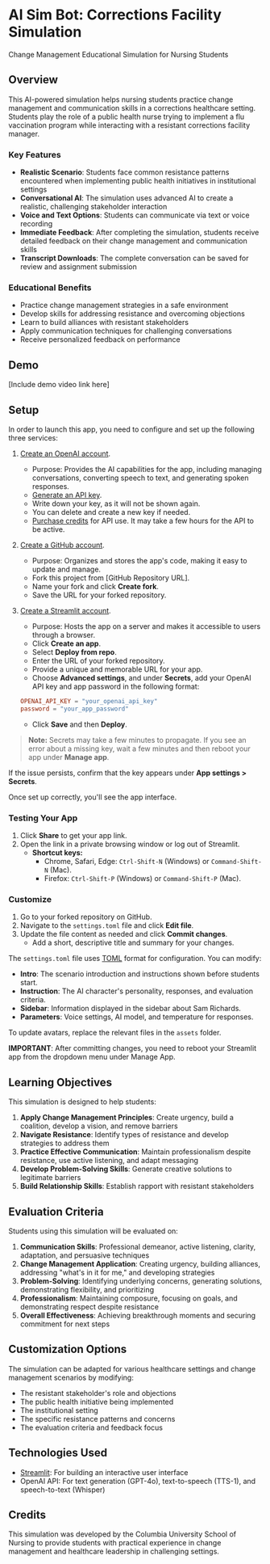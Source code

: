 # AI Sim Bot: Corrections Facility Simulation

Change Management Educational Simulation for Nursing Students

## Overview

This AI-powered simulation helps nursing students practice change management and communication skills in a corrections healthcare setting. Students play the role of a public health nurse trying to implement a flu vaccination program while interacting with a resistant corrections facility manager.

### Key Features

- **Realistic Scenario**: Students face common resistance patterns encountered when implementing public health initiatives in institutional settings
- **Conversational AI**: The simulation uses advanced AI to create a realistic, challenging stakeholder interaction
- **Voice and Text Options**: Students can communicate via text or voice recording
- **Immediate Feedback**: After completing the simulation, students receive detailed feedback on their change management and communication skills
- **Transcript Downloads**: The complete conversation can be saved for review and assignment submission

### Educational Benefits

- Practice change management strategies in a safe environment
- Develop skills for addressing resistance and overcoming objections
- Learn to build alliances with resistant stakeholders
- Apply communication techniques for challenging conversations
- Receive personalized feedback on performance

## Demo

[Include demo video link here]

## Setup

In order to launch this app, you need to configure and set up the following three services:

1. [Create an OpenAI account](https://platform.openai.com/api-keys).  
   - Purpose: Provides the AI capabilities for the app, including managing conversations, converting speech to text, and generating spoken responses.
   - [Generate an API key](https://platform.openai.com/api-keys).  
   - Write down your key, as it will not be shown again.  
   - You can delete and create a new key if needed.  
   - [Purchase credits](https://help.openai.com/en/articles/8264644-how-can-i-set-up-prepaid-billing) for API use. It may take a few hours for the API to be active.

2. [Create a GitHub account](https://github.com/signup).  
   - Purpose: Organizes and stores the app's code, making it easy to update and manage.
   - Fork this project from [GitHub Repository URL].  
   - Name your fork and click **Create fork**.  
   - Save the URL for your forked repository.  

3. [Create a Streamlit account](https://streamlit.app/).  
   - Purpose: Hosts the app on a server and makes it accessible to users through a browser.
   - Click **Create an app**.  
   - Select **Deploy from repo**.  
   - Enter the URL of your forked repository.  
   - Provide a unique and memorable URL for your app.  
   - Choose **Advanced settings**, and under **Secrets**, add your OpenAI API key and app password in the following format:  

   ```toml
   OPENAI_API_KEY = "your_openai_api_key"
   password = "your_app_password"
   ```

   - Click **Save** and then **Deploy**.

> **Note:** Secrets may take a few minutes to propagate. If you see an error about a missing key, wait a few minutes and then reboot your app under **Manage app**.  

If the issue persists, confirm that the key appears under **App settings > Secrets**.

Once set up correctly, you'll see the app interface.

### Testing Your App

1. Click **Share** to get your app link.  
2. Open the link in a private browsing window or log out of Streamlit.  
   - **Shortcut keys:**  
     - Chrome, Safari, Edge: `Ctrl-Shift-N` (Windows) or `Command-Shift-N` (Mac).  
     - Firefox: `Ctrl-Shift-P` (Windows) or `Command-Shift-P` (Mac).

### Customize

1. Go to your forked repository on GitHub.  
2. Navigate to the `settings.toml` file and click **Edit file**.  
3. Update the file content as needed and click **Commit changes**.  
   - Add a short, descriptive title and summary for your changes.  

The `settings.toml` file uses [TOML](https://toml.io/en/) format for configuration. You can modify:

- **Intro**: The scenario introduction and instructions shown before students start.
- **Instruction**: The AI character's personality, responses, and evaluation criteria.
- **Sidebar**: Information displayed in the sidebar about Sam Richards.
- **Parameters**: Voice settings, AI model, and temperature for responses.

To update avatars, replace the relevant files in the `assets` folder.

**IMPORTANT**: After committing changes, you need to reboot your Streamlit app from the dropdown menu under Manage App.

## Learning Objectives

This simulation is designed to help students:

1. **Apply Change Management Principles**: Create urgency, build a coalition, develop a vision, and remove barriers
2. **Navigate Resistance**: Identify types of resistance and develop strategies to address them
3. **Practice Effective Communication**: Maintain professionalism despite resistance, use active listening, and adapt messaging
4. **Develop Problem-Solving Skills**: Generate creative solutions to legitimate barriers
5. **Build Relationship Skills**: Establish rapport with resistant stakeholders

## Evaluation Criteria

Students using this simulation will be evaluated on:

1. **Communication Skills**: Professional demeanor, active listening, clarity, adaptation, and persuasive techniques
2. **Change Management Application**: Creating urgency, building alliances, addressing "what's in it for me," and developing strategies
3. **Problem-Solving**: Identifying underlying concerns, generating solutions, demonstrating flexibility, and prioritizing
4. **Professionalism**: Maintaining composure, focusing on goals, and demonstrating respect despite resistance
5. **Overall Effectiveness**: Achieving breakthrough moments and securing commitment for next steps

## Customization Options

The simulation can be adapted for various healthcare settings and change management scenarios by modifying:

- The resistant stakeholder's role and objections
- The public health initiative being implemented
- The institutional setting
- The specific resistance patterns and concerns
- The evaluation criteria and feedback focus

## Technologies Used

- [Streamlit](https://streamlit.io/): For building an interactive user interface
- OpenAI API: For text generation (GPT-4o), text-to-speech (TTS-1), and speech-to-text (Whisper)

## Credits

This simulation was developed by the Columbia University School of Nursing to provide students with practical experience in change management and healthcare leadership in challenging settings.